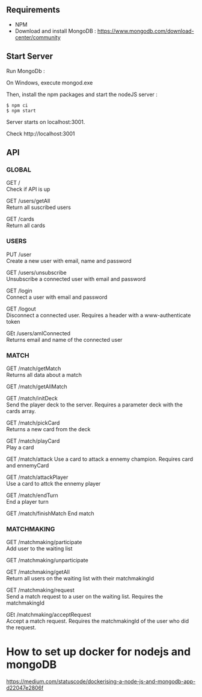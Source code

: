 ## Requirements

- NPM
- Download and install MongoDB : https://www.mongodb.com/download-center/community

## Start Server

Run MongoDb :

On Windows, execute mongod.exe

Then, install the npm packages and start the nodeJS server :

```
$ npm ci
$ npm start
```

Server starts on localhost:3001.

Check http://localhost:3001

## API

### GLOBAL  
  
GET /  
Check if API is up

GET /users/getAll  
Return all suscribed users

GET /cards  
Return all cards

### USERS

PUT /user    
Create a new user with email, name and password

GET /users/unsubscribe  
Unsubscribe a connected user with email and password

GET /login  
Connect a user with email and password

GET /logout   
Disconnect a connected user. Requires a header with a www-authenticate token

GEt /users/amIConnected  
Returns email and name of the connected user

### MATCH

GET /match/getMatch  
Returns all data about a match

GET /match/getAllMatch  


GET /match/initDeck  
Send the player deck to the server. Requires a parameter deck with the cards array.

GET /match/pickCard  
Returns a new card from the deck

GET /match/playCard  
Play a card

GET /match/attack 
Use a card to attack a ennemy champion. Requires card and ennemyCard

GET /match/attackPlayer  
Use a card to attck the ennemy player

GET /match/endTurn  
End a player turn

GET /match/finishMatch
End match

### MATCHMAKING

GET /matchmaking/participate  
Add user to the waiting list

GET /matchmaking/unparticipate  

GET /matchmaking/getAll  
Return all users on the waiting list with their matchmakingId

GET /matchmaking/request  
Send a match request to a user on the waiting list. Requires the matchmakingId

GEt /matchmaking/acceptRequest  
Accept a match request. Requires the matchmakingId of the user who did the request.

# How to set up docker for nodejs and mongoDB

https://medium.com/statuscode/dockerising-a-node-js-and-mongodb-app-d22047e2806f
